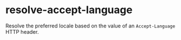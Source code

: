 # resolve-accept-language
Resolve the preferred locale based on the value of an `Accept-Language` HTTP header.
